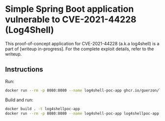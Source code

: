 
# Simple Spring Boot application vulnerable to CVE-2021-44228 (Log4Shell)

This proof-of-concept application for CVE-2021-44228 (a.k.a log4shell) is a part of [writeup in-progress]. For the complete exploit details, refer to the writeup.

## Instructions

Run:

```bash
docker run --rm -p 8080:8080 --name log4shell-poc-app ghcr.io/guerzon/log4shellpoc-app:latest
```

Build and run:

```bash
docker build . -t log4shellpoc-app
docker run --rm -p 8080:8080 --name log4shell-poc-app log4shellpoc-app
```
